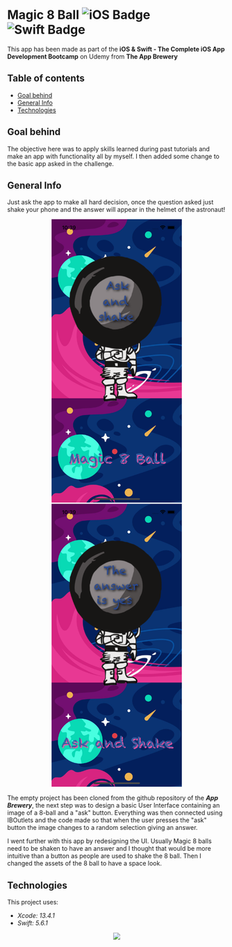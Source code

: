 <!--
  Title: Magic-8-ball
  Description: iOS App of magic 8 ball, made using SWIFTUI
  Author: Adrien CHABAUD
 -->
 
# Magic 8 Ball ![iOS Badge](https://img.shields.io/badge/iOS-000000?style=for-the-badge&logo=ios&logoColor=white) ![Swift Badge](https://img.shields.io/badge/Swift%20Version-5-orange) 

This app has been made as part of the **iOS & Swift - The Complete iOS App Development Bootcamp** on Udemy from **The App Brewery**

## Table of contents
* [Goal behind](#goal-behind)
* [General Info](#general-info)
* [Technologies](#technologies)

## Goal behind

The objective here was to apply skills learned during past tutorials and make an app with functionality all by myself. I then added some change to the basic app asked in the challenge. 

## General Info

Just ask the app to make all hard decision, once the question asked just shake your phone and the answer will appear in the helmet of the astronaut!

<p align="center">
  <img src="/images/screenshot_1.png" width=300 hspace=20><img src="/images/screenshot_2 .png" width=300 hspace=20>
</p>

The empty project has been cloned from the github repository of the ***App Brewery***, the next step was to design a basic User Interface containing an image of a 8-ball and a "ask" button. Everything was then connected using IBOutlets and the code made so that when the user presses the "ask" button the image changes to a random selection giving an answer.

I went further with this app by redesigning the UI. Usually Magic 8 balls need to be shaken to have an answer and I thought that would be more intuitive than a button as people are used to shake the 8 ball. Then I changed the assets of the 8 ball to have a space look.

## Technologies

This project uses:
* *Xcode: 13.4.1*
* *Swift: 5.6.1*



<p align="center">
  <img src="Documentation/readme-end-banner.png">
</p>
